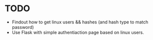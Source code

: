 # TODO

- Findout how to get linux users && hashes (and hash type to match password)
- Use Flask with simple authentiaction page based on linux users.
